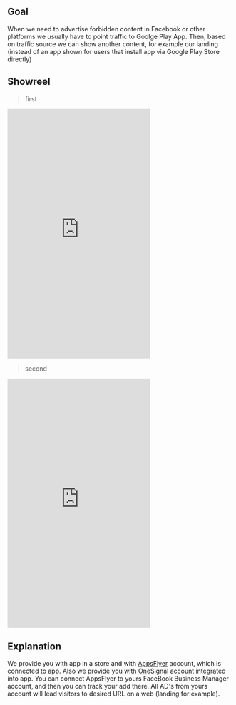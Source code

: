 ## Goal
When we need to advertise forbidden content in Facebook or other platforms we usually have to point traffic to Goolge Play App. Then, based on traffic source we can show another content, for example our landing (instead of an app shown for users that install app via Google Play Store directly)

## Showreel
> first
<iframe width="320" height="560" src="https://www.youtube.com/embed/p_w_mu0y5w0" title="NodeArt.io:  Showreel TWA Android AD 1" frameborder="0" allow="accelerometer; autoplay; clipboard-write; encrypted-media; gyroscope; picture-in-picture; web-share" allowfullscreen></iframe>

> second
<iframe width="320" height="560" src="https://www.youtube.com/embed/CYM3pc1aLZ0" title="NodeArt.io:  Showreel TWA Android AD 2" frameborder="0" allow="accelerometer; autoplay; clipboard-write; encrypted-media; gyroscope; picture-in-picture; web-share" allowfullscreen></iframe>

## Explanation
We provide you with app in a store and with [AppsFlyer](https://www.appsflyer.com/) account, which is connected to app. Also we provide you with [OneSignal](https://onesignal.com/) account integrated into app.
You can connect AppsFlyer to yours FaceBook Business Manager account, and then you can track your add there. All AD's from yours account will lead visitors to desired URL on a web (landing for example).